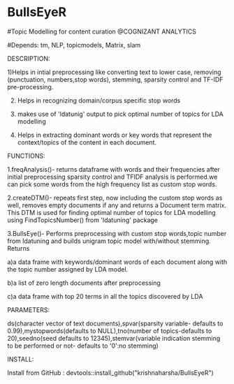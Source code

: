 # BullsEyeR

#Topic Modelling for content curation @COGNIZANT ANALYTICS

#Depends: tm, NLP, topicmodels, Matrix, slam

DESCRIPTION:

1)Helps in intial preprocessing like converting text to lower case, removing (punctuation, numbers,stop words), stemming, sparsity control   and TF-IDF pre-processing.

2) Helps in recognizing domain/corpus specific stop words 

3) makes use of 'ldatunig' output to pick optimal number of topics for LDA modelling 

4) Helps in extracting dominant words or key words that represent the context/topics of the content in each document. 

FUNCTIONS: 

1.freqAnalysis()- returns dataframe with words and their frequencies after initial preprocessing sparsity control and TFIDF analysis is performed.we can pick some words from the high frequency list as custom stop words.

2.createDTM()- repeats first step, now including the custom stop words as well, removes empty documents if any and returns a Document term matrix. This DTM is used for finding optimal number of topics for LDA modelling  using FindTopicsNumber() from 'ldatuning' package

3.BullsEye()- Performs preprocessing with custom stop words,topic number from ldatuning and builds unigram topic model with/without stemming. Returns    

   a)a data frame with keywords/dominant words of each document along with the topic number assigned by LDA model.
  
   b)a list of zero length documents after preprocessing 
  
   c)a data frame with top 20 terms in all the topics discovered by LDA 

PARAMETERS:

ds(character vector of text documents),spvar(sparsity variable- defaults to 0.99),mystopwords(defaults to NULL),tno(number of topics-defaults to 20),seedno(seed defaults to 12345),stemvar(variable indication stemming to be performed or not- defaults to '0':no stemming)

INSTALL:

Install from GitHub :  devtools::install_github("krishnaharsha/BullsEyeR")
